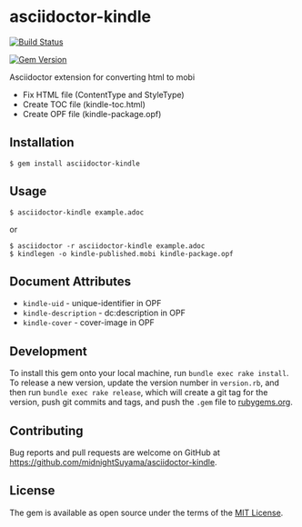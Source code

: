 # asciidoctor-kindle

[![Build Status](https://travis-ci.org/midnightSuyama/asciidoctor-kindle.svg?branch=master)](https://travis-ci.org/midnightSuyama/asciidoctor-kindle)

[![Gem Version](https://badge.fury.io/rb/asciidoctor-kindle.svg)](http://badge.fury.io/rb/asciidoctor-kindle)

Asciidoctor extension for converting html to mobi

* Fix HTML file (ContentType and StyleType)
* Create TOC file (kindle-toc.html)
* Create OPF file (kindle-package.opf)

## Installation

    $ gem install asciidoctor-kindle

## Usage

    $ asciidoctor-kindle example.adoc

or

    $ asciidoctor -r asciidoctor-kindle example.adoc
    $ kindlegen -o kindle-published.mobi kindle-package.opf

## Document Attributes

* `kindle-uid` - unique-identifier in OPF
* `kindle-description` - dc:description in OPF
* `kindle-cover` - cover-image in OPF

## Development

To install this gem onto your local machine, run `bundle exec rake install`. To release a new version, update the version number in `version.rb`, and then run `bundle exec rake release`, which will create a git tag for the version, push git commits and tags, and push the `.gem` file to [rubygems.org](https://rubygems.org).

## Contributing

Bug reports and pull requests are welcome on GitHub at https://github.com/midnightSuyama/asciidoctor-kindle.

## License

The gem is available as open source under the terms of the [MIT License](http://opensource.org/licenses/MIT).
